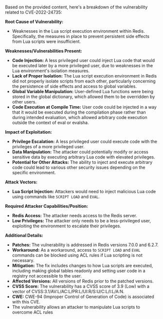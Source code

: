 Based on the provided content, here's a breakdown of the vulnerability related to CVE-2022-24735:

**Root Cause of Vulnerability:**

*   Weaknesses in the Lua script execution environment within Redis. Specifically, the measures in place to prevent persistent side effects from Lua scripts were insufficient.

**Weaknesses/Vulnerabilities Present:**

*   **Code Injection:** A less privileged user could inject Lua code that would be executed later by a more privileged user, due to weaknesses in the Lua environment's isolation measures.
*   **Lack of Proper Isolation:** The Lua script execution environment in Redis did not properly isolate scripts from each other, particularly concerning the persistence of side effects and access to global variables.
*   **Global Variable Manipulation:**  User-defined Lua functions were being stored in the global dictionary, which allowed them to be overridden by other users.
*   **Code Execution at Compile Time:** User code could be injected in a way that it would be executed during the compilation phase rather than during intended evaluation, which allowed arbitrary code execution outside the context of eval or evalsha.

**Impact of Exploitation:**

*   **Privilege Escalation:** A less privileged user could execute code with the privileges of a more privileged user.
*   **Data Manipulation:**  The attacker could potentially modify or access sensitive data by executing arbitrary Lua code with elevated privileges.
*   **Potential for Other Attacks:** The ability to inject and execute arbitrary code could lead to various other security issues depending on the specific environment.

**Attack Vectors:**

*   **Lua Script Injection:** Attackers would need to inject malicious Lua code using commands like `SCRIPT LOAD` and `EVAL`.

**Required Attacker Capabilities/Position:**

*   **Redis Access:** The attacker needs access to the Redis server.
*   **Low Privileges:** The attacker only needs to be a less-privileged user, exploiting the environment to escalate their privileges.

**Additional Details:**

*   **Patches:** The vulnerability is addressed in Redis versions 7.0.0 and 6.2.7.
*   **Workaround:** As a workaround, access to `SCRIPT LOAD` and `EVAL` commands can be blocked using ACL rules if Lua scripting is not necessary.
*   **Mitigation:** The fix includes changes to how Lua scripts are executed, including making global tables readonly and setting user code in a registry not accessible to the user.
*   **Affected Versions:** All versions of Redis prior to the patched versions.
*   **CVSS Score:** The vulnerability has a CVSS score of 3.9 (Low) with a vector of CVSS:3.1/AV:L/AC:L/PR:L/UI:R/S:U/C:L/I:L/A:N.
*   **CWE:** CWE-94 (Improper Control of Generation of Code) is associated with this CVE.
* The vulnerability allows an attacker to manipulate Lua scripts to overcome ACL rules